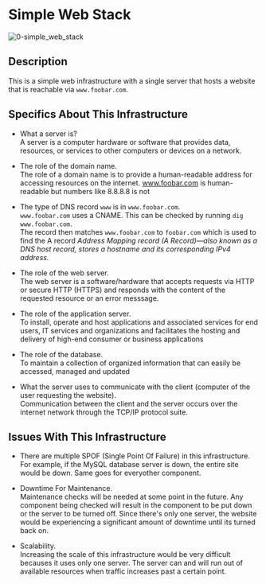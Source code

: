 # Simple Web Stack

![0-simple_web_stack](https://github.com/Astrokojo/alx-system_engineering-devops/assets/60085282/90dbb7f9-3d55-401e-92a0-a3f803548f76)

## Description

This is a simple web infrastructure with a single server that hosts a website that is reachable via `www.foobar.com`.
## Specifics About This Infrastructure

+ What a server is?<br/>A server is a computer hardware or software that provides data, resources, or services to other computers or devices on a network.

+ The role of the domain name.<br/>The role of a domain name is to provide a human-readable address for accessing resources on the internet. www.foobar.com is human-readable but numbers like 8.8.8.8 is not

+ The type of DNS record `www` is in `www.foobar.com`.<br/>`www.foobar.com` uses a CNAME. This can be checked by running `dig www.foobar.com`.<br/>The record then matches `www.foobar.com` to `foobar.com` which is used to find the A record
<i>Address Mapping record (A Record)—also known as a DNS host record, stores a hostname and its corresponding IPv4 address.</i>

+ The role of the web server.<br/>The web server is a software/hardware that accepts requests via HTTP or secure HTTP (HTTPS) and responds with the content of the requested resource or an error messsage.

+ The role of the application server.<br/>To install, operate and host applications and associated services for end users, IT services and organizations and facilitates the hosting and delivery of high-end consumer or business applications

+ The role of the database.<br/>To maintain a collection of organized information that can easily be accessed, managed and updated

+ What the server uses to communicate with the client (computer of the user requesting the website).<br/>Communication between the client and the server occurs over the internet network through the TCP/IP protocol suite.

## Issues With This Infrastructure

+ There are multiple SPOF (Single Point Of Failure) in this infrastructure.<br/>For example, if the MySQL database server is down, the entire site would be down. Same goes for everyother component.

+ Downtime For Maintenance.<br/>Maintenance checks will be needed at some point in the future. Any component being checked will result in the component to be put down or the server to be turned off. Since there's only one server, the website would be experiencing a significant amount of downtime until its turned back on.

+ Scalability.<br/>Increasing the scale of this infrastructure would be very difficult becauses it uses only one server. The server can and will run out of available resources when traffic increases past a certain point.
